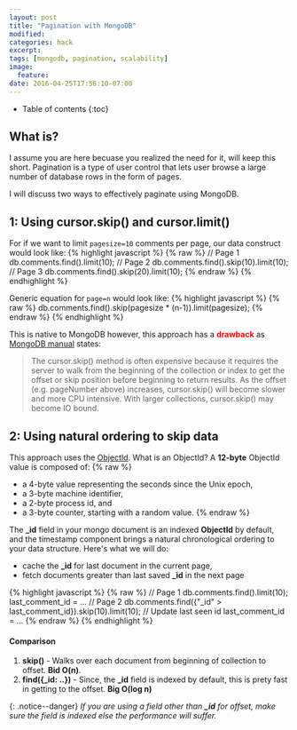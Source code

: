 ```yaml
---
layout: post
title: "Pagination with MongoDB"
modified:
categories: hack
excerpt:
tags: [mongodb, pagination, scalability]
image:
  feature:
date: 2016-04-25T17:56:10-07:00
---
```


* Table of contents
{:toc}

## What is?
I assume you are here becuase you realized the need for it, will keep this short. Pagination is a type of user control that lets user browse a large number of database rows in the form of pages.

I will discuss two ways to effectively paginate using MongoDB.

## 1: Using cursor.skip() and cursor.limit()
For if we want to limit `pagesize=10` comments per page, our data construct would look like:
{% highlight javascript %}
{% raw %}
// Page 1
db.comments.find().limit(10);
// Page 2
db.comments.find().skip(10).limit(10);
// Page 3
db.comments.find().skip(20).limit(10);
{% endraw %}
{% endhighlight %}

Generic equation for `page=n` would look like:
{% highlight javascript %}
{% raw %}
db.comments.find().skip(pagesize * (n-1)).limit(pagesize);
{% endraw %}
{% endhighlight %}

This is native to MongoDB however, this approach has a __<font color="red">drawback</font>__ as [MongoDB manual](https://docs.mongodb.org/manual/reference/method/cursor.skip/) states:

> The cursor.skip() method is often expensive because it requires the server to walk from the beginning of the collection or index to get the offset or skip position before beginning to return results. As the offset (e.g. pageNumber above) increases, cursor.skip() will become slower and more CPU intensive. With larger collections, cursor.skip() may become IO bound.

## 2: Using natural ordering to skip data
This approach uses the [ObjectId](https://docs.mongodb.org/manual/reference/method/ObjectId/). What is an ObjectId? A __12-byte__ ObjectId value is composed of:
{% raw %}
- a 4-byte value representing the seconds since the Unix epoch,
- a 3-byte machine identifier,
- a 2-byte process id, and
- a 3-byte counter, starting with a random value.
{% endraw %}

The **_id** field in your mongo document is an indexed __ObjectId__ by default, and the timestamp component brings a natural chronological ordering to your data structure. Here's what we will do:
- cache the **_id** for last document in the current page,
- fetch documents greater than last saved **_id** in the next page

{% highlight javascript %}
{% raw %}
// Page 1
db.comments.find().limit(10);
last_comment_id = ...
// Page 2
db.comments.find({"_id" > last_comment_id}).skip(10).limit(10);
// Update last seen id
last_comment_id = ...
{% endraw %}
{% endhighlight %}

#### Comparison
1. **skip()** - Walks over each document from beginning of collection to offset. **Bid O(n)**.
2. **find({_id: ..})** - Since, the **_id** field is indexed by default, this is prety fast in getting to the offset. **Big O(log n)**

{: .notice--danger}
_If you are using a field other than **_id** for offset, make sure the field is indexed else the performance will suffer._
